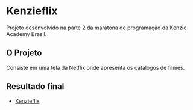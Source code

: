 # Kenzieflix

Projeto desenvolvido na parte 2 da maratona de programação da Kenzie Academy Brasil.

## O Projeto 

Consiste em uma tela da Netflix onde apresenta os catálogos de filmes. 

## Resultado final

- [Kenzieflix](https://helogizzy.github.io/KenzieFlix/)
